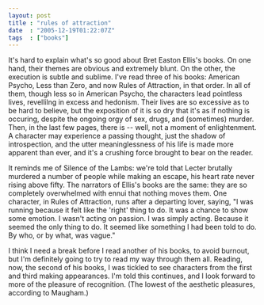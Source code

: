 ```yaml
---
layout: post
title : "rules of attraction"
date  : "2005-12-19T01:22:07Z"
tags  : ["books"]
---
```

It's hard to explain what's so good about Bret Easton Ellis's books.  On one hand, their themes are obvious and extremely blunt.  On the other, the execution is subtle and sublime.  I've read three of his books: American Psycho, Less than Zero, and now Rules of Attraction, in that order.  In all of them, though less so in American Psycho, the characters lead pointless lives, revellilng in excess and hedonism.   Their lives are so excessive as to be hard to believe, but the exposition of it is so dry that it's as if nothing is occuring, despite the ongoing orgy of sex, drugs, and (sometimes) murder. Then, in the last few pages, there is -- well, not a moment of enlightenment. A character may experience a passing thought, just the shadow of introspection, and the utter meaninglessness of his life is made more apparent than ever, and it's a crushing force brought to bear on the reader.

It reminds me of Silence of the Lambs: we're told that Lecter brutally murdered a number of people while making an escape, his heart rate never rising above fifty.  The narrators of Ellis's books are the same: they are so completely overwhelmed with ennui that nothing moves them.  One character, in Rules of Attraction, runs after a departing lover, saying, "I was running because it felt like the 'right' thing to do.  It was a chance to show some emotion.  I wasn't acting on passion.  I was simply acting.  Because it seemed the only thing to do.  It seemed like something I had been told to do.  By who, or by what, was vague."

I think I need a break before I read another of his books, to avoid burnout, but I'm definitely going to try to read my way through them all.  Reading, now, the second of his books, I was tickled to see characters from the first and third making appearances.  I'm told this continues, and I look forward to more of the pleasure of recognition.  (The lowest of the aesthetic pleasures, according to Maugham.) 
